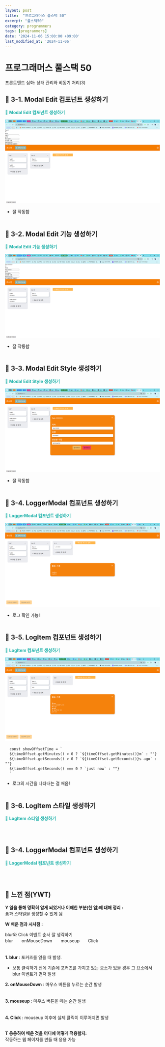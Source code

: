 ```yaml
---
layout: post
title:  "프로그래머스 풀스택 50"
excerpt: "풀스택50"
category: programmers
tags: [programmers]
date: '2024-11-06 15:00:00 +09:00'
last_modified_at: '2024-11-06'
---
```


# 프로그래머스 풀스택 50
프론트엔드 심화: 상태 관리와 비동기 처리(3)

## 🌊 3-1. Modal Edit 컴포넌트 생성하기
<span style="color:lightseagreen">💫 **Modal Edit 컴포넌트 생성하기**</span><br>

![alt text](img01/image-474.png)<br>
- 잘 작동함<br><br/>

## 🌊 3-2. Modal Edit 기능 생성하기

<span style="color:lightseagreen">💫 **Modal Edit 기능 생성하기**</span><br>

![alt text](img01/image-475.png)<br>
- 잘 작동함<br><br/>

## 🌊 3-3. Modal Edit Style 생성하기

<span style="color:lightseagreen">💫 **Modal Edit Style 생성하기**</span><br>

![alt text](img01/image-476.png)<br>
- 잘 작동함<br><br/>

## 🌊 3-4. LoggerModal 컴포넌트 생성하기

<span style="color:lightseagreen">💫 **LoggerModal 컴포넌트 생성하기**</span><br>

![alt text](img01/image-477.png)<br>
- 로그 확인 가능!<br><br/>

## 🌊 3-5. LogItem 컴포넌트 생성하기

<span style="color:lightseagreen">💫 **LogItem 컴포넌트 생성하기**</span><br>

![alt text](img01/image-478.png)<br>
```tsx
  const showOffsetTime = `
  ${timeOffset.getMinutes() > 0 ? `${timeOffset.getMinutes()}m` : ""}
  ${timeOffset.getSeconds() > 0 ? `${timeOffset.getSeconds()}s ago` : ""}
  ${timeOffset.getSeconds() === 0 ? `just now` : ""}
  `
```
- 로그의 시간을 나타내는 걸 배움!<br><br/>

## 🌊 3-6. LogItem 스타일 생성하기

<span style="color:lightseagreen">💫 **LogItem 스타일 생성하기**</span><br>



<br><br/>

## 🌊 3-4. LoggerModal 컴포넌트 생성하기

<span style="color:lightseagreen">💫 **LoggerModal 컴포넌트 생성하기**</span><br>



<br><br/>


## 🌊 느낀 점(YWT)

**Y 일을 통해 명확히 알게 되었거나 이해한 부분(한 일)에 대해 정리 :**<br>
폼과 스타일을 생성할 수 있게 됨

**W 배운 점과 시사점 :**<br>

blur와 Click 이벤트 순서 잘 생각하기<br>
blur　　onMouseDown　　mouseup　　Click<br>　

**1. blur** : 포커즈를 잃을 때 발생.<br>
- 보통 클릭하기 전에 기존에 포커즈를 가지고 있는 요소가 있을 경우 그 요소에서 blur 이벤트가 먼저 발생<br>

**2. onMouseDown** : 마우스 버튼을 누르는 순간 발생<br>　

**3. mouseup** : 마우스 버튼을 떼는 순간 발생<br>　

**4. Click** : mouseup 이후에 실제 클릭이 이루어지면 발생<br><br>


**T 응용하여 배운 것을 어디에 어떻게 적용할지:**<br>
작동하는 웹 페이지를 만들 때 응용 가능<br>